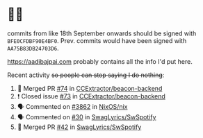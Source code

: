 # 👋🏻
<!--
**aadibajpai/aadibajpai** is a ✨ _special_ ✨ repository because its `README.md` (this file) appears on your GitHub profile.
-->
commits from like 18th September onwards should be signed with `BFE0CFDBF90E4BF0`. Prev. commits would have been signed with `AA75B83DB24703D6`.

https://aadibajpai.com probably contains all the info I'd put here.

Recent activity ~~so people can stop saying I do nothing~~:
<!--START_SECTION:activity-->
1. 🎉 Merged PR [#74](https://github.com/CCExtractor/beacon-backend/pull/74) in [CCExtractor/beacon-backend](https://github.com/CCExtractor/beacon-backend)
2. ❗️ Closed issue [#73](https://github.com/CCExtractor/beacon-backend/issues/73) in [CCExtractor/beacon-backend](https://github.com/CCExtractor/beacon-backend)
3. 🗣 Commented on [#3862](https://github.com/NixOS/nix/issues/3862) in [NixOS/nix](https://github.com/NixOS/nix)
4. 🗣 Commented on [#30](https://github.com/SwagLyrics/SwSpotify/issues/30) in [SwagLyrics/SwSpotify](https://github.com/SwagLyrics/SwSpotify)
5. 🎉 Merged PR [#42](https://github.com/SwagLyrics/SwSpotify/pull/42) in [SwagLyrics/SwSpotify](https://github.com/SwagLyrics/SwSpotify)
<!--END_SECTION:activity-->
